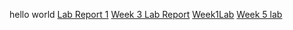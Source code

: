 hello world
[Lab Report 1](https://ndhanrajani.github.io/cse15l-lab-reports/lab-report-1-week-0.html)
[Week 3 Lab Report](https://ndhanrajani.github.io/cse15l-lab-reports/lab-report-1-week-3.html)
[Week1Lab](https://ndhanrajani.github.io/cse15l-lab-reports/lab-report-week-1.html)
[Week 5 lab](https://ndhanrajani.github.io/cse15l-lab-reports/lab-report-1-week-5.html)
